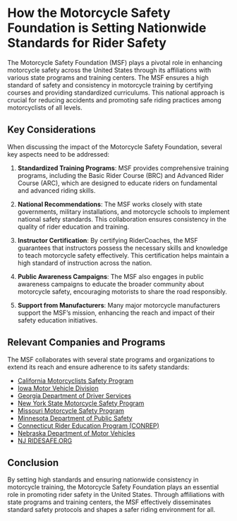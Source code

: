 # How the Motorcycle Safety Foundation is Setting Nationwide Standards for Rider Safety

The Motorcycle Safety Foundation (MSF) plays a pivotal role in enhancing motorcycle safety across the United States through its affiliations with various state programs and training centers. The MSF ensures a high standard of safety and consistency in motorcycle training by certifying courses and providing standardized curriculums. This national approach is crucial for reducing accidents and promoting safe riding practices among motorcyclists of all levels.

## Key Considerations

When discussing the impact of the Motorcycle Safety Foundation, several key aspects need to be addressed:

1. **Standardized Training Programs**: MSF provides comprehensive training programs, including the Basic Rider Course (BRC) and Advanced Rider Course (ARC), which are designed to educate riders on fundamental and advanced riding skills.

2. **National Recommendations**: The MSF works closely with state governments, military installations, and motorcycle schools to implement national safety standards. This collaboration ensures consistency in the quality of rider education and training.

3. **Instructor Certification**: By certifying RiderCoaches, the MSF guarantees that instructors possess the necessary skills and knowledge to teach motorcycle safety effectively. This certification helps maintain a high standard of instruction across the nation.

4. **Public Awareness Campaigns**: The MSF also engages in public awareness campaigns to educate the broader community about motorcycle safety, encouraging motorists to share the road responsibly.

5. **Support from Manufacturers**: Many major motorcycle manufacturers support the MSF’s mission, enhancing the reach and impact of their safety education initiatives.

## Relevant Companies and Programs

The MSF collaborates with several state programs and organizations to extend its reach and ensure adherence to its safety standards:

- [California Motorcyclists Safety Program](/dir/cmsp_-_california_motorcyclists_safety_program)
- [Iowa Motor Vehicle Division](/dir/iowa_motor_vehicle_division)
- [Georgia Department of Driver Services](/dir/georgia_department_of_driver_services)
- [New York State Motorcycle Safety Program](/dir/new_york_state_motorcycle_safety_program)
- [Missouri Motorcycle Safety Program](/dir/missouri_motorcycle_safety_program)
- [Minnesota Department of Public Safety](/dir/minnesota_department_of_public_safety)
- [Connecticut Rider Education Program (CONREP)](/dir/connecticut_rider_education_program_conrep)
- [Nebraska Department of Motor Vehicles](/dir/nebraska_department_of_motor_vehicles)
- [NJ RIDESAFE.ORG](/dir/nj_ridesafeorg)

## Conclusion

By setting high standards and ensuring nationwide consistency in motorcycle training, the Motorcycle Safety Foundation plays an essential role in promoting rider safety in the United States. Through affiliations with state programs and training centers, the MSF effectively disseminates standard safety protocols and shapes a safer riding environment for all.